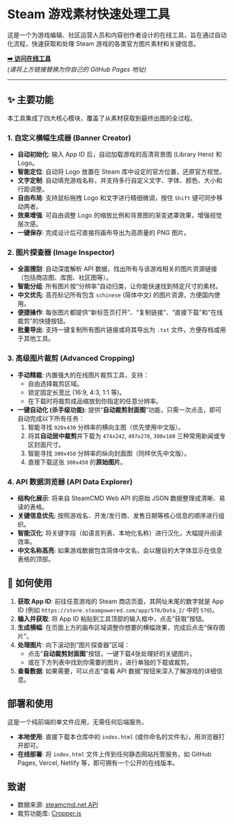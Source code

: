 # Steam 游戏素材快速处理工具

这是一个为游戏编辑、社区运营人员和内容创作者设计的在线工具，旨在通过自动化流程，快速获取和处理 Steam 游戏的各类官方图片素材和关键信息。

**[➡️ 访问在线工具](https://taoyunan.github.io/steam-image-viewer/123.html)**  
*(请将上方链接替换为你自己的 GitHub Pages 地址)*

---

## ✨ 主要功能

本工具集成了四大核心模块，覆盖了从素材获取到最终出图的全过程。

### 1. 自定义横幅生成器 (Banner Creator)
-   **自动初始化**: 输入 App ID 后，自动加载游戏的高清背景图 (Library Hero) 和 Logo。
-   **智能定位**: 自动将 Logo 放置在 Steam 库中设定的官方位置，还原官方视觉。
-   **文字定制**: 自动填充游戏名称，并支持多行自定义文字、字体、颜色、大小和行距调整。
-   **自由布局**: 支持鼠标拖拽 Logo 和文字进行精细微调，按住 `Shift` 键可同步移动两者。
-   **效果增强**: 可自由调整 Logo 的缩放比例和背景图的渐变遮罩效果，增强视觉层次感。
-   **一键保存**: 完成设计后可直接将画布导出为高质量的 PNG 图片。

### 2. 图片探查器 (Image Inspector)
-   **全面搜刮**: 自动深度解析 API 数据，找出所有与该游戏相关的图片资源链接（包括商店图、库图、社区图等）。
-   **智能分组**: 所有图片按“分辨率”自动归类，让你能快速找到特定尺寸的素材。
-   **中文优先**: 高亮标记所有包含 `schinese` (简体中文) 的图片资源，方便国内使用。
-   **便捷操作**: 每张图片都提供“新标签页打开”、“复制链接”、“直接下载”和“在线裁剪”的快捷按钮。
-   **批量导出**: 支持一键复制所有图片链接或将其导出为 `.txt` 文件，方便存档或用于其他工具。

### 3. 高级图片裁剪 (Advanced Cropping)
-   **手动精裁**: 内置强大的在线图片裁剪工具，支持：
    -   自由选择裁剪区域。
    -   锁定固定长宽比 (16:9, 4:3, 1:1 等)。
    -   在下载时将裁剪成品缩放到你指定的任意分辨率。
-   **一键自动化 (杀手级功能)**: 提供“**自动裁剪封面图**”功能，只需一次点击，即可自动完成以下所有任务：
    1.  智能寻找 `920x430` 分辨率的横向主图（优先使用中文版）。
    2.  将其**自动居中裁剪**并下载为 `474x242`, `497x278`, `300x180` 三种常用新闻或专区封面尺寸。
    3.  智能寻找 `300x450` 分辨率的纵向封面图（同样优先中文版）。
    4.  直接下载这张 `300x450` 的**原始图片**。

### 4. API 数据浏览器 (API Data Explorer)
-   **结构化展示**: 将来自 SteamCMD Web API 的原始 JSON 数据整理成清晰、易读的表格。
-   **关键信息优先**: 按照游戏名、开发/发行商、发售日期等核心信息的顺序进行组织。
-   **智能汉化**: 将关键字段（如语言列表、本地化名称）进行汉化，大幅提升阅读效率。
-   **中文名称高亮**: 如果游戏数据包含简体中文名，会以醒目的大字体显示在信息表格的顶部。

## 🚀 如何使用
1.  **获取 App ID**: 前往任意游戏的 Steam 商店页面，其网址末尾的数字就是 App ID (例如 `https://store.steampowered.com/app/570/Dota_2/` 中的 `570`)。
2.  **输入并获取**: 将 App ID 粘贴到工具顶部的输入框中，点击“获取”按钮。
3.  **生成横幅**: 在页面上方的画布区域调整你想要的横幅效果，完成后点击“保存图片”。
4.  **处理图片**: 向下滚动到“图片探查器”区域：
    -   点击“**自动裁剪封面图**”按钮，一键下载4张处理好的关键图片。
    -   或在下方列表中找到你需要的图片，进行单独的下载或裁剪。
5.  **查看数据**: 如果需要，可以点击“查看 API 数据”按钮来深入了解游戏的详细信息。

## 部署和使用
这是一个纯前端的单文件应用，无需任何后端服务。
-   **本地使用**: 直接下载本仓库中的 `index.html` (或你命名的文件名)，用浏览器打开即可。
-   **在线部署**: 将 `index.html` 文件上传到任何静态网站托管服务，如 GitHub Pages, Vercel, Netlify 等，即可拥有一个公开的在线版本。

## 致谢
-   数据来源: [steamcmd.net API](https://api.steamcmd.net/)
-   裁剪功能库: [Cropper.js](https://github.com/fengyuanchen/cropperjs)
